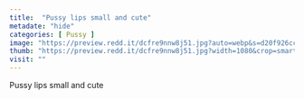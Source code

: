 ```yaml
---
title:  "Pussy lips small and cute"
metadate: "hide"
categories: [ Pussy ]
image: "https://preview.redd.it/dcfre9nnw8j51.jpg?auto=webp&s=d20f926ccb91c290e11915a3606ca3151cefec2d"
thumb: "https://preview.redd.it/dcfre9nnw8j51.jpg?width=1080&crop=smart&auto=webp&s=d78e3df3a85e30e64e0a18643ccc1fe140668650"
visit: ""
---
```

Pussy lips small and cute
